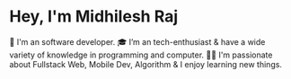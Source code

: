# Hey, I'm Midhilesh Raj

💼 I'm an software developer.
🎓 I’m an tech-enthusiast & have a wide variety of knowledge in programming and computer.
👨‍💻 I'm passionate about Fullstack Web, Mobile Dev, Algorithm  & I enjoy learning new things.

